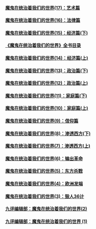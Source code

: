 #### [魔鬼在统治着我们的世界(17)：艺术篇](../pages/nsc422/n10499093.md?t=04011503)
#### [魔鬼在统治着我们的世界(16)：法律篇](../pages/nsc422/n10485969.md?t=04011503)
#### [魔鬼在统治着我们的世界(15)：经济篇(下)](../pages/nsc422/n10469975.md?t=04011503)
#### [《魔鬼在统治着我们的世界》全书目录](../pages/nsc422/n10464261.md?t=04011503)
#### [魔鬼在统治着我们的世界(14)：经济篇(上)](../pages/nsc422/n10457370.md?t=04011503)
#### [魔鬼在统治着我们的世界(13)：政治篇(下)](../pages/nsc422/n10448270.md?t=04011503)
#### [魔鬼在统治着我们的世界(12)：政治篇(上)](../pages/nsc422/n10444576.md?t=04011503)
#### [魔鬼在统治着我们的世界(11)：家庭篇(下)](../pages/nsc422/n10440961.md?t=04011503)
#### [魔鬼在统治着我们的世界(10)：家庭篇(上)](../pages/nsc422/n10435448.md?t=04011503)
#### [魔鬼在统治着我们的世界(9)：信仰篇](../pages/nsc422/n10432159.md?t=04011503)
#### [魔鬼在统治着我们的世界(8)：渗透西方(下)](../pages/nsc422/n10429603.md?t=04011503)
#### [魔鬼在统治着我们的世界(7)：渗透西方(上)](../pages/nsc422/n10426013.md?t=04011503)
#### [魔鬼在统治着我们的世界(6)：输出革命](../pages/nsc422/n10421536.md?t=04011503)
#### [魔鬼在统治着我们的世界(5)：东方杀戮](../pages/nsc422/n10417707.md?t=04011503)
#### [魔鬼在统治着我们的世界(4)：欧洲发端](../pages/nsc422/n10414890.md?t=04011503)
#### [魔鬼在统治着我们的世界(3)：毁人36计](../pages/nsc422/n10411583.md?t=04011503)
#### [九评编辑部：魔鬼在统治着我们的世界(2)](../pages/nsc422/n10410036.md?t=04011503)
#### [九评编辑部：魔鬼在统治着我们的世界 (1)](../pages/nsc422/n10406825.md?t=04011503)
